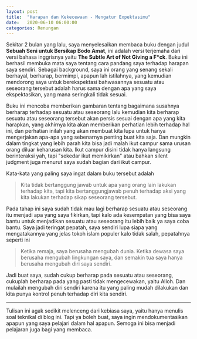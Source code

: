 ```yaml
---
layout: post
title:  "Harapan dan Kekecewaan - Mengatur Expektasimu"
date:   2020-06-10 06:00:00
categories: Renungan
---
```


Sekitar 2 bulan yang lalu, saya menyelesaikan membaca buku dengan judul
__Sebuah Seni untuk Bersikap Bodo Amat__, ini adalah versi terjemaha dari versi
bahasa inggrisnya yaitu __The Subtle Art of Not Giving a F*ck__. Buku ini
berhasil membuka mata saya tentang cara pandang saya terhadap harapan saya
sendiri. Sebagai background, saya ini orang yang senang sekali berhayal,
berharap, bermimpi, apapun lah istilahnya, yang kemudian mendorong saya untuk
berekspektasi bahwasannya sesuatu atau seseorang tersebut adalah harus sama
dengan apa yang saya ekspektasikan, yang mana seringkali tidak sesuai.
<!-- readmore -->

Buku ini mencoba memberikan gambaran tentang bagaimana susahnya berharap
terhadap sesuatu atau seseorang lalu kemudian kita berharap sesuatu atau
seseorang tersebut akan persis sesuai dengan apa yang kita harapkan, yang
akhirnya kita akan memberikan perhatian lebih terhadap hal ini, dan perhatian
inilah yang akan membuat kita lupa untuk hanya mengerjakan apa-apa yang
sebenarnya penting buat kita saja. Dan mungkin dalam tingkat yang lebih parah
kita bisa jadi malah ikut campur sama urusan orang diluar keharusan kita. Ikut
campur disini tidak hanya langsung berinteraksi yah, tapi "sekedar ikut
memikirkan" atau bahkan silent judgment juga menurut saya sudah bagian dari
ikut campur.

Kata-kata yang paling saya ingat dalam buku tersebut adalah

> Kita tidak bertanggung jawab untuk apa yang orang lain lakukan terhadap kita,
> tapi kita bertanggungjawab penuh terhadap aksi yang kita lakukan terhadap
> sikap seseorang tersebut.

Pada tahap ini saya sudah tidak mau lagi berharap sesuatu atau seseorang
itu menjadi apa yang saya fikirkan, tapi kalo ada kesempatan yang bisa saya
bantu untuk menjadikan sesuatu atau seseorang itu lebih baik ya saya coba
bantu. Saya jadi teringat pepatah, saya sendiri lupa siapa yang mengatakannya
yang jelas tokoh islam populer kalo tidak salah, pepatahnya seperti ini

> Ketika remaja, saya berusaha mengubah dunia. Ketika dewasa saya berusaha
> mengubah lingkungan saya, dan semakin tua saya hanya berusaha mengubah
> diri saya sendiri.

Jadi buat saya, sudah cukup berharap pada sesuatu atau seseorang, cukuplah
berharap pada yang pasti tidak mengecewakan, yaitu Alloh. Dan mulailah
mengubah diri sendiri karena itu yang paling mudah dilakukan dan kita punya
kontrol penuh terhadap diri kita sendiri.

------------------------------------------------------------------------------

Tulisan ini agak sedikit melenceng dari kebiasa saya, yaitu hanya menulis
soal teknikal di blog ini. Tapi ya boleh buat, saya ingin mendokumentasikan
apapun yang saya pelajari dalam hal apapun. Semoga ini bisa menjadi pelajaran
juga bagi yang membaca.

